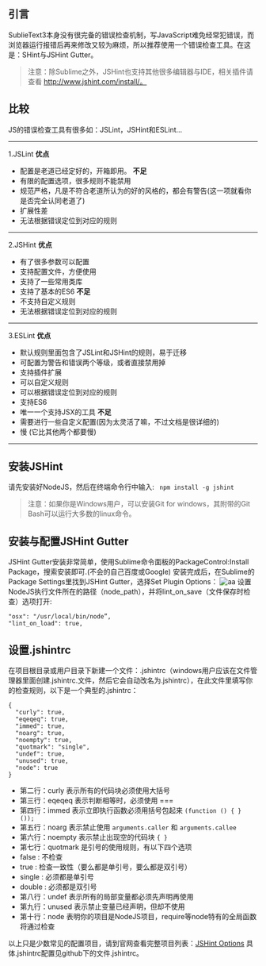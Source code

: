 ## 引言
SublieText3本身没有很完备的错误检查机制，写JavaScript难免经常犯错误，而浏览器运行报错后再来修改又较为麻烦，所以推荐使用一个错误检查工具。在这是：SHint与JSHint Gutter。
> 注意：除Sublime之外，JSHint也支持其他很多编辑器与IDE，相关插件请查看 http://www.jshint.com/install/。

## 比较
JS的错误检查工具有很多如：JSLint，JSHint和ESLint...

----

1.JSLint
**优点**
- 配置是老道已经定好的，开箱即用。
**不足**
- 有限的配置选项，很多规则不能禁用
- 规范严格，凡是不符合老道所认为的好的风格的，都会有警告(这一项就看你是否完全认同老道了)
- 扩展性差
- 无法根据错误定位到对应的规则

----

2.JSHint
**优点**
- 有了很多参数可以配置
- 支持配置文件，方便使用
- 支持了一些常用类库
- 支持了基本的ES6
**不足**
- 不支持自定义规则
- 无法根据错误定位到对应的规则

----

3.ESLint
**优点**
- 默认规则里面包含了JSLint和JSHint的规则，易于迁移
- 可配置为警告和错误两个等级，或者直接禁用掉
- 支持插件扩展
- 可以自定义规则
- 可以根据错误定位到对应的规则
- 支持ES6
- 唯一一个支持JSX的工具
**不足**
- 需要进行一些自定义配置(因为太灵活了嘛，不过文档是很详细的)
- 慢 (它比其他两个都要慢)

----

## 安装JSHint
请先安装好NodeJS，然后在终端命令行中输入:
` npm install -g jshint`

> 注意：如果你是Windows用户，可以安装Git for windows，其附带的Git Bash可以运行大多数的linux命令。
## 安装与配置JSHint Gutter

JSHint Gutter安装非常简单，使用Sublime命令面板的PackageControl:Install Package，搜索安装即可.(不会的自己百度或Google)
安装完成后，在Sublime的Package Settings里找到JSHint Gutter，选择Set Plugin Options：
<img src="http://ojlmcfp94.bkt.clouddn.com/JSHint.png" alt="aa">
设置NodeJS执行文件所在的路径（node_path），并将lint_on_save（文件保存时检查）选项打开:
```
"osx": "/usr/local/bin/node”,
"lint_on_load": true,
```
## 设置.jshintrc
在项目根目录或用户目录下新建一个文件：.jshintrc（windows用户应该在文件管理器里面创建.jshintrc.文件，然后它会自动改名为.jshintrc），在此文件里填写你的检查规则，以下是一个典型的.jshintrc：     
```
{
  "curly": true,
  "eqeqeq": true,
  "immed": true,
  "noarg": true,
  "noempty": true,
  "quotmark": "single",
  "undef": true,
  "unused": true,
  "node": true
}
  ```

- 第二行：curly 表示所有的代码块必须使用大括号
- 第三行：eqeqeq 表示判断相等时，必须使用 ===
- 第四行：immed 表示立即执行函数必须用括号包起来 `(function () { } ());`
- 第五行：noarg 表示禁止使用 `arguments.caller` 和 `arguments.callee`
- 第六行：noempty 表示禁止出现空的代码块 `{ }`
- 第七行：quotmark 是引号的使用规则，有以下四个选项
 - false : 不检查
 - true : 检查一致性（要么都是单引号，要么都是双引号）
 - single : 必须都是单引号
 - double : 必须都是双引号
- 第八行：undef 表示所有的局部变量都必须先声明再使用
- 第九行：unused 表示禁止变量已经声明，但却不使用
- 第十行：node 表明你的项目是NodeJS项目，require等node特有的全局函数将通过检查

以上只是少数常见的配置项目，请到官网查看完整项目列表：[JSHint Options](http://www.jshint.com/docs/options/)
具体.jshintrc配置见github下的文件.jshintrc。
